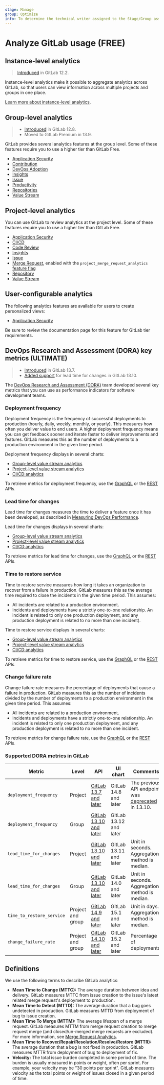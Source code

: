 ```yaml
---
stage: Manage
group: Optimize
info: To determine the technical writer assigned to the Stage/Group associated with this page, see https://about.gitlab.com/handbook/engineering/ux/technical-writing/#assignments
---
```


# Analyze GitLab usage **(FREE)**

## Instance-level analytics

> [Introduced](https://gitlab.com/gitlab-org/gitlab/-/issues/12077) in GitLab 12.2.

Instance-level analytics make it possible to aggregate analytics across
GitLab, so that users can view information across multiple projects and groups
in one place.

[Learn more about instance-level analytics](../admin_area/analytics/index.md).

## Group-level analytics

> - [Introduced](https://gitlab.com/gitlab-org/gitlab/-/issues/195979) in GitLab 12.8.
> - Moved to GitLab Premium in 13.9.

GitLab provides several analytics features at the group level. Some of these features require you to use a higher tier than GitLab Free.

- [Application Security](../application_security/security_dashboard/index.md)
- [Contribution](../group/contribution_analytics/index.md)
- [DevOps Adoption](../group/devops_adoption/index.md)
- [Insights](../group/insights/index.md)
- [Issue](../group/issues_analytics/index.md)
- [Productivity](productivity_analytics.md)
- [Repositories](../group/repositories_analytics/index.md)
- [Value Stream](../group/value_stream_analytics/index.md)

## Project-level analytics

You can use GitLab to review analytics at the project level. Some of these features require you to use a higher tier than GitLab Free.

- [Application Security](../application_security/security_dashboard/index.md)
- [CI/CD](ci_cd_analytics.md)
- [Code Review](code_review_analytics.md)
- [Insights](../project/insights/index.md)
- [Issue](../group/issues_analytics/index.md)
- [Merge Request](merge_request_analytics.md), enabled with the `project_merge_request_analytics`
  [feature flag](../../development/feature_flags/index.md#enabling-a-feature-flag-locally-in-development)
- [Repository](repository_analytics.md)
- [Value Stream](value_stream_analytics.md)

## User-configurable analytics

The following analytics features are available for users to create personalized views:

- [Application Security](../application_security/security_dashboard/#security-center)

Be sure to review the documentation page for this feature for GitLab tier requirements.

## DevOps Research and Assessment (DORA) key metrics **(ULTIMATE)**

> - [Introduced](https://gitlab.com/gitlab-org/gitlab/-/issues/275991) in GitLab 13.7.
> - [Added support](https://gitlab.com/gitlab-org/gitlab/-/issues/291746) for lead time for changes in GitLab 13.10.

The [DevOps Research and Assessment (DORA)](https://cloud.google.com/blog/products/devops-sre/using-the-four-keys-to-measure-your-devops-performance)
team developed several key metrics that you can use as performance indicators for software development
teams.

### Deployment frequency

Deployment frequency is the frequency of successful deployments to production (hourly, daily, weekly, monthly, or yearly).
This measures how often you deliver value to end users. A higher deployment frequency means you can
get feedback sooner and iterate faster to deliver improvements and features. GitLab measures this as the number of
deployments to a production environment in the given time period.

Deployment frequency displays in several charts:

- [Group-level value stream analytics](../group/value_stream_analytics/index.md)
- [Project-level value stream analytics](value_stream_analytics.md)
- [CI/CD analytics](ci_cd_analytics.md)

To retrieve metrics for deployment frequency, use the [GraphQL](../../api/graphql/reference/index.md) or the [REST](../../api/dora/metrics.md) APIs.

### Lead time for changes

Lead time for changes measures the time to deliver a feature once it has been developed,
as described in [Measuring DevOps Performance](https://devops.com/measuring-devops-performance/).

Lead time for changes displays in several charts:

- [Group-level value stream analytics](../group/value_stream_analytics/index.md)
- [Project-level value stream analytics](value_stream_analytics.md)
- [CI/CD analytics](ci_cd_analytics.md)

To retrieve metrics for lead time for changes, use the [GraphQL](../../api/graphql/reference/index.md) or the [REST](../../api/dora/metrics.md) APIs.

### Time to restore service

Time to restore service measures how long it takes an organization to recover from a failure in production.
GitLab measures this as the average time required to close the incidents
in the given time period. This assumes:

- All incidents are related to a production environment.
- Incidents and deployments have a strictly one-to-one relationship. An incident is related to only
one production deployment, and any production deployment is related to no more than one incident).

Time to restore service displays in several charts:

- [Group-level value stream analytics](../group/value_stream_analytics/index.md)
- [Project-level value stream analytics](value_stream_analytics.md)
- [CI/CD analytics](ci_cd_analytics.md)

To retrieve metrics for time to restore service, use the [GraphQL](../../api/graphql/reference/index.md) or the [REST](../../api/dora/metrics.md) APIs.

### Change failure rate

Change failure rate measures the percentage of deployments that cause a failure in production. GitLab measures this as the number
of incidents divided by the number of deployments to a
production environment in the given time period. This assumes:

- All incidents are related to a production environment.
- Incidents and deployments have a strictly one-to-one relationship. An incident is related to only
one production deployment, and any production deployment is related to no
more than one incident.

To retrieve metrics for change failure rate, use the [GraphQL](../../api/graphql/reference/index.md) or the [REST](../../api/dora/metrics.md) APIs.

### Supported DORA metrics in GitLab

| Metric                    | Level             | API                                                 | UI chart               | Comments |
|---------------------------|-------------------|-----------------------------------------------------|------------------------|----------|
| `deployment_frequency`    | Project           | [GitLab 13.7 and later](../../api/dora/metrics.md)  | GitLab 14.8 and later  | The previous API endpoint was [deprecated](https://gitlab.com/gitlab-org/gitlab/-/issues/323713) in 13.10. |
| `deployment_frequency`    | Group             | [GitLab 13.10 and later](../../api/dora/metrics.md) | GitLab 13.12 and later |          |
| `lead_time_for_changes`   | Project           | [GitLab 13.10 and later](../../api/dora/metrics.md) | GitLab 13.11 and later | Unit in seconds. Aggregation method is median. |
| `lead_time_for_changes`   | Group             | [GitLab 13.10 and later](../../api/dora/metrics.md) | GitLab 14.0 and later  | Unit in seconds. Aggregation method is median. |
| `time_to_restore_service` | Project and group | [GitLab 14.9 and later](../../api/dora/metrics.md)  | GitLab 15.1 and later  | Unit in days. Aggregation method is median. |
| `change_failure_rate`     | Project and group | [GitLab 14.10 and later](../../api/dora/metrics.md) | GitLab 15.2 and later  | Percentage of deployments. |

## Definitions

We use the following terms to describe GitLab analytics:

- **Mean Time to Change (MTTC):** The average duration between idea and delivery. GitLab measures
MTTC from issue creation to the issue's latest related merge request's deployment to production.
- **Mean Time to Detect (MTTD):** The average duration that a bug goes undetected in production.
GitLab measures MTTD from deployment of bug to issue creation.
- **Mean Time To Merge (MTTM):** The average lifespan of a merge request. GitLab measures MTTM from
merge request creation to merge request merge (and closed/un-merged merge requests are excluded).
For more information, see [Merge Request Analytics](merge_request_analytics.md).
- **Mean Time to Recover/Repair/Resolution/Resolve/Restore (MTTR):** The average duration that a bug
is not fixed in production. GitLab measures MTTR from deployment of bug to deployment of fix.
- **Velocity:** The total issue burden completed in some period of time. The burden is usually measured
in points or weight, often per sprint. For example, your velocity may be "30 points per sprint". GitLab
measures velocity as the total points or weight of issues closed in a given period of time.
